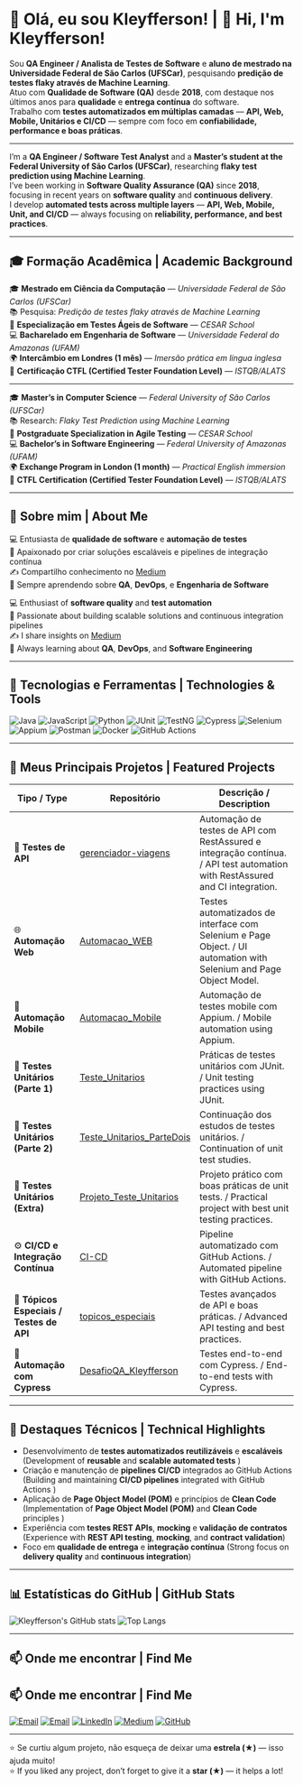 # 👋 Olá, eu sou Kleyfferson! | 👋 Hi, I'm Kleyfferson!

Sou **QA Engineer / Analista de Testes de Software** e **aluno de mestrado na Universidade Federal de São Carlos (UFSCar)**, pesquisando **predição de testes flaky através de Machine Learning**.  
Atuo com **Qualidade de Software (QA)** desde **2018**, com destaque nos últimos anos para **qualidade** e **entrega contínua** do software.  
Trabalho com **testes automatizados em múltiplas camadas** — **API, Web, Mobile, Unitários e CI/CD** — sempre com foco em **confiabilidade, performance e boas práticas**.

---

I’m a **QA Engineer / Software Test Analyst** and a **Master’s student at the Federal University of São Carlos (UFSCar)**, researching **flaky test prediction using Machine Learning**.  
I’ve been working in **Software Quality Assurance (QA)** since **2018**, focusing in recent years on **software quality** and **continuous delivery**.  
I develop **automated tests across multiple layers** — **API, Web, Mobile, Unit, and CI/CD** — always focusing on **reliability, performance, and best practices**.

---

## 🎓 Formação Acadêmica | Academic Background

🎓 **Mestrado em Ciência da Computação** — *Universidade Federal de São Carlos (UFSCar)*  
📚 Pesquisa: *Predição de testes flaky através de Machine Learning*  
🏫 **Especialização em Testes Ágeis de Software** — *CESAR School*  
💻 **Bacharelado em Engenharia de Software** — *Universidade Federal do Amazonas (UFAM)*  
🌍 **Intercâmbio em Londres (1 mês)** — *Imersão prática em língua inglesa*  
📜 **Certificação CTFL (Certified Tester Foundation Level)** — *ISTQB/ALATS*

---

🎓 **Master’s in Computer Science** — *Federal University of São Carlos (UFSCar)*  
📚 Research: *Flaky Test Prediction using Machine Learning*  
🏫 **Postgraduate Specialization in Agile Testing** — *CESAR School*  
💻 **Bachelor’s in Software Engineering** — *Federal University of Amazonas (UFAM)*  
🌍 **Exchange Program in London (1 month)** — *Practical English immersion*  
📜 **CTFL Certification (Certified Tester Foundation Level)** — *ISTQB/ALATS*

---

## 🧠 Sobre mim | About Me

💻 Entusiasta de **qualidade de software** e **automação de testes**  
🚀 Apaixonado por criar soluções escaláveis e pipelines de integração contínua  
✍️ Compartilho conhecimento no [Medium](https://medium.com/@kleyfferson.silva)  
🎯 Sempre aprendendo sobre **QA**, **DevOps**, e **Engenharia de Software**

💻 Enthusiast of **software quality** and **test automation**  
🚀 Passionate about building scalable solutions and continuous integration pipelines  
✍️ I share insights on [Medium](https://medium.com/@kleyfferson.silva)  
🎯 Always learning about **QA**, **DevOps**, and **Software Engineering**

---

## 🧩 Tecnologias e Ferramentas | Technologies & Tools

![Java](https://img.shields.io/badge/Java-ED8B00?style=for-the-badge&logo=java&logoColor=white)
![JavaScript](https://img.shields.io/badge/JavaScript-F7DF1E?style=for-the-badge&logo=javascript&logoColor=black)
![Python](https://img.shields.io/badge/Python-3776AB?style=for-the-badge&logo=python&logoColor=white)
![JUnit](https://img.shields.io/badge/JUnit-25A162?style=for-the-badge&logo=junit5&logoColor=white)
![TestNG](https://img.shields.io/badge/TestNG-E34F26?style=for-the-badge&logo=testng&logoColor=white)
![Cypress](https://img.shields.io/badge/Cypress-17202C?style=for-the-badge&logo=cypress&logoColor=white)
![Selenium](https://img.shields.io/badge/Selenium-43B02A?style=for-the-badge&logo=selenium&logoColor=white)
![Appium](https://img.shields.io/badge/Appium-5C2D91?style=for-the-badge&logo=appium&logoColor=white)
![Postman](https://img.shields.io/badge/Postman-FF6C37?style=for-the-badge&logo=postman&logoColor=white)
![Docker](https://img.shields.io/badge/Docker-2496ED?style=for-the-badge&logo=docker&logoColor=white)
![GitHub Actions](https://img.shields.io/badge/GitHub_Actions-2088FF?style=for-the-badge&logo=github-actions&logoColor=white)

---

## 📁 Meus Principais Projetos | Featured Projects

| Tipo / Type | Repositório | Descrição / Description |
|--------------|--------------|--------------------------|
| 🧪 **Testes de API** | [gerenciador-viagens](https://github.com/kleyfferson/gerenciador-viagens.git) | Automação de testes de API com RestAssured e integração contínua. / API test automation with RestAssured and CI integration. |
| 🌐 **Automação Web** | [Automacao_WEB](https://github.com/kleyfferson/Automacao_WEB.git) | Testes automatizados de interface com Selenium e Page Object. / UI automation with Selenium and Page Object Model. |
| 📱 **Automação Mobile** | [Automacao_Mobile](https://github.com/kleyfferson/Automacao_Mobile.git) | Automação de testes mobile com Appium. / Mobile automation using Appium. |
| 🧩 **Testes Unitários (Parte 1)** | [Teste_Unitarios](https://github.com/kleyfferson/Teste_Unitarios.git) | Práticas de testes unitários com JUnit. / Unit testing practices using JUnit. |
| 🧩 **Testes Unitários (Parte 2)** | [Teste_Unitarios_ParteDois](https://github.com/kleyfferson/Teste_Unitarios_ParteDois.git) | Continuação dos estudos de testes unitários. / Continuation of unit test studies. |
| 🧩 **Testes Unitários (Extra)** | [Projeto_Teste_Unitarios](https://github.com/kleyfferson/Projeto_Teste_Unitarios.git) | Projeto prático com boas práticas de unit tests. / Practical project with best unit testing practices. |
| ⚙️ **CI/CD e Integração Contínua** | [CI-CD](https://github.com/kleyfferson/CI-CD.git) | Pipeline automatizado com GitHub Actions. / Automated pipeline with GitHub Actions. |
| 🧠 **Tópicos Especiais / Testes de API** | [topicos_especiais](https://github.com/kleyfferson/topicos_especiais.git) | Testes avançados de API e boas práticas. / Advanced API testing and best practices. |
| 🧬 **Automação com Cypress** | [DesafioQA_Kleyfferson](https://github.com/kleyfferson/DesafioQA_Kleyfferson.git) | Testes end-to-end com Cypress. / End-to-end tests with Cypress. |

---

## 🌟 Destaques Técnicos | Technical Highlights

- Desenvolvimento de **testes automatizados reutilizáveis** e **escaláveis**  (Development of **reusable** and **scalable automated tests**  )
- Criação e manutenção de **pipelines CI/CD** integrados ao GitHub Actions  (Building and maintaining **CI/CD pipelines** integrated with GitHub Actions  )
- Aplicação de **Page Object Model (POM)** e princípios de **Clean Code**  (Implementation of **Page Object Model (POM)** and **Clean Code** principles  )
- Experiência com **testes REST APIs**, **mocking** e **validação de contratos**  (Experience with **REST API testing**, **mocking**, and **contract validation**)
- Foco em **qualidade de entrega** e **integração contínua** (Strong focus on **delivery quality** and **continuous integration**)

---

## 📊 Estatísticas do GitHub | GitHub Stats

![Kleyfferson's GitHub stats](https://github-readme-stats.vercel.app/api?username=kleyfferson&show_icons=true&theme=tokyonight)
![Top Langs](https://github-readme-stats.vercel.app/api/top-langs/?username=kleyfferson&layout=compact&theme=tokyonight)

---

## 📫 Onde me encontrar | Find Me

## 📫 Onde me encontrar | Find Me

[![Email](https://img.shields.io/badge/Email-kleyfferson.silva%40gmail.com-red?style=flat-square&logo=gmail)](mailto:kleyfferson.silva@gmail.com)
[![Email](https://img.shields.io/badge/Email-kleyfferson_lima%40hotmail.com-orange?style=flat-square&logo=microsoftoutlook)](mailto:kleyfferson_lima@hotmail.com)
[![LinkedIn](https://img.shields.io/badge/LinkedIn-Kleyfferson-blue?style=flat-square&logo=linkedin)](https://www.linkedin.com/in/kleyffersonsilva)
[![Medium](https://img.shields.io/badge/Medium-@kleyfferson.silva-black?style=flat-square&logo=medium)](https://medium.com/@kleyfferson.silva)
[![GitHub](https://img.shields.io/badge/GitHub-kleyfferson-lightgrey?style=flat-square&logo=github)](https://github.com/kleyfferson)

---

⭐ Se curtiu algum projeto, não esqueça de deixar uma **estrela (★)** — isso ajuda muito!  
⭐ If you liked any project, don’t forget to give it a **star (★)** — it helps a lot!
